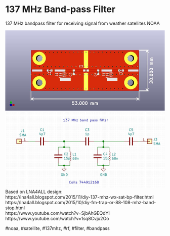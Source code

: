 # 137 MHz Band-pass Filter
137 MHz bandpass filter for receiving signal from weather satellites NOAA 

<img src="https://github.com/cernohorsky/137MHz-BandPassFilter/blob/master/pictures/137Mhz-BandPass-Filter-View.jpg" />
<img src="https://github.com/cernohorsky/137MHz-BandPassFilter/blob/master/pictures/137Mhz-BandPass-Filter-View02.jpg" />
Based on LNA4ALL design:<br>
https://lna4all.blogspot.com/2015/11/diy-137-mhz-wx-sat-bp-filter.html<br>
https://lna4all.blogspot.com/2015/10/diy-fm-trap-or-88-108-mhz-band-stop.html<br>
https://www.youtube.com/watch?v=SjbAhGEQdYI<br>
https://www.youtube.com/watch?v=1sq8Cvju2Oo

#noaa, #satellite, #137mhz, #rf, #filter, #bandpass
